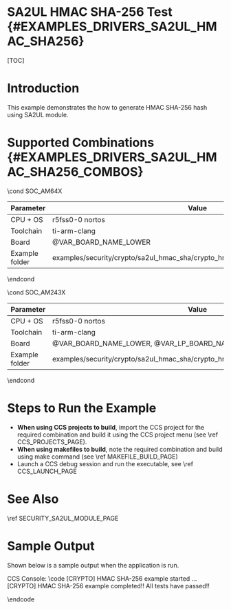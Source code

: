 # SA2UL HMAC SHA-256 Test {#EXAMPLES_DRIVERS_SA2UL_HMAC_SHA256}

[TOC]

# Introduction

This example demonstrates the how to generate HMAC SHA-256 hash using SA2UL module.

# Supported Combinations {#EXAMPLES_DRIVERS_SA2UL_HMAC_SHA256_COMBOS}

\cond SOC_AM64X

 Parameter      | Value
 ---------------|-----------
 CPU + OS       | r5fss0-0 nortos
 Toolchain      | ti-arm-clang
 Board          | @VAR_BOARD_NAME_LOWER
 Example folder | examples/security/crypto/sa2ul_hmac_sha/crypto_hmac_sha256/crypto_hmac_sha256.c

\endcond

\cond SOC_AM243X

 Parameter      | Value
 ---------------|-----------
 CPU + OS       | r5fss0-0 nortos
 Toolchain      | ti-arm-clang
 Board          | @VAR_BOARD_NAME_LOWER, @VAR_LP_BOARD_NAME_LOWER
 Example folder | examples/security/crypto/sa2ul_hmac_sha/crypto_hmac_sha256/crypto_hmac_sha256.c

\endcond

# Steps to Run the Example

- **When using CCS projects to build**, import the CCS project for the required combination
  and build it using the CCS project menu (see \ref CCS_PROJECTS_PAGE).
- **When using makefiles to build**, note the required combination and build using
  make command (see \ref MAKEFILE_BUILD_PAGE)
- Launch a CCS debug session and run the executable, see \ref CCS_LAUNCH_PAGE

# See Also

\ref SECURITY_SA2UL_MODULE_PAGE

# Sample Output

Shown below is a sample output when the application is run.


CCS Console:
\code
[CRYPTO] HMAC SHA-256 example started ...
[CRYPTO] HMAC SHA-256 example completed!!
All tests have passed!!

\endcode


